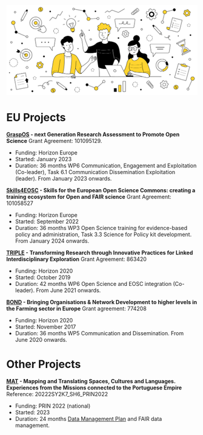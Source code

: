 ![](attachments/vecteezy_business-people-teamwork-meeting-doodle-concept_12861877.jpg)

# EU Projects

**[GraspOS](https://graspos.eu/) - next Generation Research Assessment to Promote Open Science** 
Grant Agreement: 101095129. 
- Funding: Horizon Europe 
- Started: January 2023
- Duration: 36 months
WP6 Communication, Engagement and Exploitation (Co-leader), Task 6.1 Communication Dissemination Exploitation (leader). From January 2023 onwards.

**[Skills4EOSC](https://www.skills4eosc.eu/) - Skills for the European Open Science Commons: creating a training ecosystem for Open and FAIR science**
Grant Agreement: 101058527
- Funding: Horizon Europe 
- Started: September 2022
- Duration: 36 months
WP3 Open Science training for evidence-based policy and administration, Task 3.3 Science for Policy kit development. From January 2024 onwards.

**[TRIPLE](https://project.gotriple.eu/) - Transforming Research through Innovative Practices for Linked Interdisciplinary Exploration**
Grant Agreement: 863420
- Funding: Horizon 2020
- Started: October 2019
- Duration: 42 months
WP6 Open Science and EOSC integration (Co-leader). From June 2021 onwards. 

**[BOND](https://cordis.europa.eu/project/id/774208 ) - Bringing Organisations & Network Development to higher levels in the Farming sector in Europe**
Grant agreement: 774208
- Funding: Horizon 2020
- Started:  November 2017
- Duration: 36 months
WP5 Communication and Dissemination. From June 2020 onwards.

# Other Projects

**[MAT](https://sites.google.com/uniroma1.it/mapping-translating-prin22-cnr/) - Mapping and Translating Spaces, Cultures and Languages. Experiences from the Missions connected to the Portuguese Empire**
Reference: 20222SY2K7_SH6_PRIN2022
- Funding: PRIN 2022 (national) 
- Started: 2023
- Duration: 24 months
[Data Management Plan](https://zenodo.org/records/13895789) and FAIR data management. 